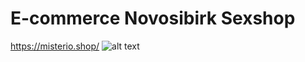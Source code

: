# E-commerce Novosibirk Sexshop
https://misterio.shop/
![alt text](https://github.com/SmelayaPanda/openexgame-source/blob/master/src/assets/icons/logo/logo_site.svg)
